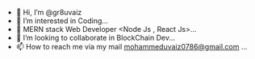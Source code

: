 - 👋 Hi, I’m @gr8uvaiz
- 👀 I’m interested in Coding...
- 🌱 MERN stack Web Developer <Node Js , React Js>...
- 💞️ I’m looking to collaborate in BlockChain Dev...
- 📫 How to reach me via my mail mohammeduvaiz0786@gmail.com ...

<!---
gr8uvaiz/gr8uvaiz is a ✨ special ✨ repository because its `README.md` (this file) appears on your GitHub profile.
You can click the Preview link to take a look at your changes.
--->
